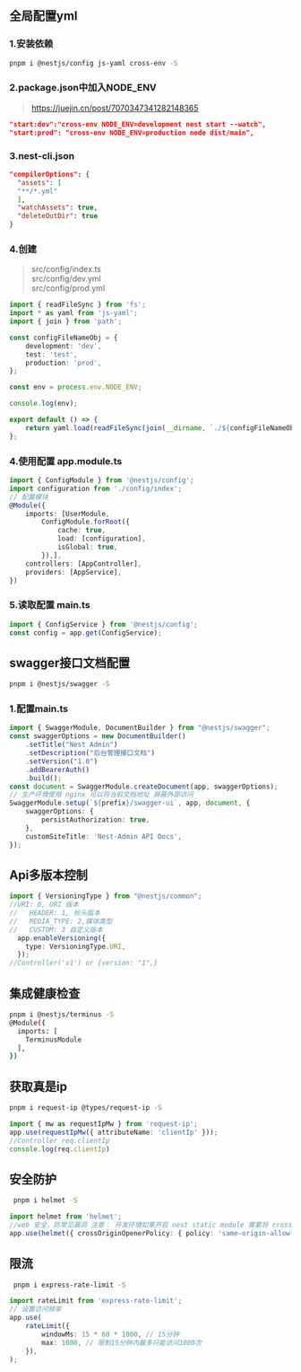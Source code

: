 ## 全局配置yml

### 1.安装依赖  
```bash
pnpm i @nestjs/config js-yaml cross-env -S
```
### 2.package.json中加入NODE_ENV
> https://juejin.cn/post/7070347341282148365
```json
"start:dev":"cross-env NODE_ENV=development nest start --watch",
"start:prod": "cross-env NODE_ENV=production node dist/main",
```
### 3.nest-cli.json

```json
"compilerOptions": {
  "assets": [
  "**/*.yml"
  ],
  "watchAssets": true,
  "deleteOutDir": true
}
```
### 4.创建 
> src/config/index.ts  
> src/config/dev.yml  
> src/config/prod.yml
```ts
import { readFileSync } from 'fs';
import * as yaml from 'js-yaml';
import { join } from 'path';

const configFileNameObj = {
    development: 'dev',
    test: 'test',
    production: 'prod',
};

const env = process.env.NODE_ENV;

console.log(env);

export default () => {
    return yaml.load(readFileSync(join(__dirname, `./${configFileNameObj[env]}.yml`), 'utf8')) as Record<string, any>;
};
```

### 4.使用配置  app.module.ts
```ts
import { ConfigModule } from '@nestjs/config';
import configuration from './config/index';
// 配置模块
@Module({
    imports: [UserModule,
        ConfigModule.forRoot({
            cache: true,
            load: [configuration],
            isGlobal: true,
        }),],
    controllers: [AppController],
    providers: [AppService],
})
```
### 5.读取配置  main.ts
```ts
import { ConfigService } from '@nestjs/config';
const config = app.get(ConfigService);
```

## swagger接口文档配置
```bash
pnpm i @nestjs/swagger -S
```
### 1.配置main.ts
```ts
import { SwaggerModule, DocumentBuilder } from "@nestjs/swagger";
const swaggerOptions = new DocumentBuilder()
    .setTitle("Nest Admin")
    .setDescription("后台管理接口文档")
    .setVersion("1.0")
    .addBearerAuth()
    .build();
const document = SwaggerModule.createDocument(app, swaggerOptions);
// 生产环境使用 nginx 可以将当前文档地址 屏蔽外部访问
SwaggerModule.setup(`${prefix}/swagger-ui`, app, document, {
    swaggerOptions: {
        persistAuthorization: true,
    },
    customSiteTitle: 'Nest-Admin API Docs',
});
```
## Api多版本控制
```ts
import { VersioningType } from "@nestjs/common";
//URI: 0, URI 版本
//   HEADER: 1, 标头版本
//   MEDIA_TYPE: 2,媒体类型
//   CUSTOM: 3 自定义版本
  app.enableVersioning({
    type: VersioningType.URI,
  });
//Controller('v1') or {version: "1",}  
```
## 集成健康检查
```bash
pnpm i @nestjs/terminus -S
@Module({
  imports: [
    TerminusModule
  ],
})
```
## 获取真是ip
```bash
pnpm i request-ip @types/request-ip -S  
```
```ts
import { mw as requestIpMw } from 'request-ip';
app.use(requestIpMw({ attributeName: 'clientIp' }));
//Controller req.clientIp
console.log(req.clientIp)
```

## 安全防护
```bash
 pnpm i helmet -S
```
```ts
import helmet from 'helmet';
//web 安全，防常见漏洞 注意： 开发环境如果开启 nest static module 需要将 crossOriginResourcePolicy 设置为 false 否则 静态资源 跨域不可访问
app.use(helmet({ crossOriginOpenerPolicy: { policy: 'same-origin-allow-popups' }, crossOriginResourcePolicy: false }));
```

## 限流
```bash
 pnpm i express-rate-limit -S
```
```ts
import rateLimit from 'express-rate-limit';
// 设置访问频率
app.use(
    rateLimit({
        windowMs: 15 * 60 * 1000, // 15分钟
        max: 1000, // 限制15分钟内最多只能访问1000次
    }),
);
```